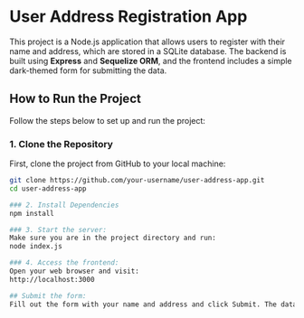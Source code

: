 # User Address Registration App

This project is a Node.js application that allows users to register with their name and address, which are stored in a SQLite database. The backend is built using **Express** and **Sequelize ORM**, and the frontend includes a simple dark-themed form for submitting the data.

## How to Run the Project

Follow the steps below to set up and run the project:

### 1. Clone the Repository

First, clone the project from GitHub to your local machine:

```bash
git clone https://github.com/your-username/user-address-app.git
cd user-address-app

### 2. Install Dependencies
npm install

### 3. Start the server:
Make sure you are in the project directory and run:
node index.js

### 4. Access the frontend:
Open your web browser and visit:
http://localhost:3000

## Submit the form:
Fill out the form with your name and address and click Submit. The data will be sent to the backend and saved in the SQLite database.
```
